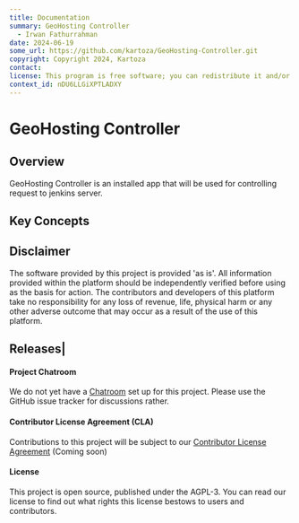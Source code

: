 ```yaml
---
title: Documentation
summary: GeoHosting Controller
  - Irwan Fathurrahman
date: 2024-06-19
some_url: https://github.com/kartoza/GeoHosting-Controller.git
copyright: Copyright 2024, Kartoza
contact:
license: This program is free software; you can redistribute it and/or modify it under the terms of the GNU Affero General Public License as published by the Free Software Foundation; either version 3 of the License, or (at your option) any later version.
context_id: nDU6LLGiXPTLADXY
---
```


# GeoHosting Controller

## Overview

GeoHosting Controller is an installed app that will be used for
controlling request to jenkins server.

## Key Concepts

## Disclaimer

<div class="admonition warning">
The software provided by this project is provided 'as is'. All information provided 
within the platform should be independently verified before using as the basis for
action. The contributors and developers of this platform take no responsibility
for any loss of revenue, life, physical harm or any other adverse outcome that may 
occur as a result of the use of this platform. 
</div>

## Releases|

#### Project Chatroom

We do not yet have a [Chatroom]() set up for this project. Please use the
GitHub issue tracker for discussions rather.

#### Contributor License Agreement (CLA)

Contributions to this project will be subject to
our [Contributor License Agreement]() (Coming soon)

#### License

This project is open source, published under the AGPL-3.
You can read our license to find out what rights this license bestows to users
and contributors.

